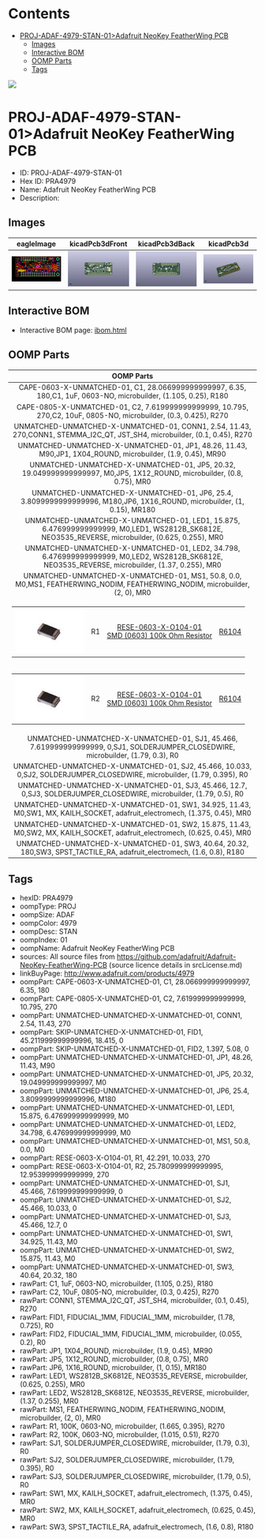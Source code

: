 



Contents
========

* [PROJ-ADAF-4979-STAN-01>Adafruit NeoKey FeatherWing PCB](#proj-adaf-4979-stan-01adafruit-neokey-featherwing-pcb)
	* [Images](#images)
	* [Interactive BOM](#interactive-bom)
	* [OOMP Parts](#oomp-parts)
	* [Tags](#tags)
  
![][im]
# PROJ-ADAF-4979-STAN-01>Adafruit NeoKey FeatherWing PCB

- ID: PROJ-ADAF-4979-STAN-01
- Hex ID: PRA4979
- Name: Adafruit NeoKey FeatherWing PCB
- Description: 

## Images
  
  

|eagleImage|kicadPcb3dFront|kicadPcb3dBack|kicadPcb3d|
| :---: | :---: | :---: | :---: |
|[![eagleImage](eagleImage_140.png)](eagleImage_600.png)|[![kicadPcb3dFront](kicadPcb3dFront_140.png)](kicadPcb3dFront_600.png)|[![kicadPcb3dBack](kicadPcb3dBack_140.png)](kicadPcb3dBack_600.png)|[![kicadPcb3d](kicadPcb3d_140.png)](kicadPcb3d_600.png)|

## Interactive BOM

- Interactive BOM page: [ibom.html](kicad/bom/ibom.html)

## OOMP Parts
  

|OOMP Parts|
| :---: |
|CAPE-0603-X-UNMATCHED-01, C1, 28.066999999999997, 6.35, 180,C1, 1uF, 0603-NO, microbuilder, (1.105, 0.25), R180|
|CAPE-0805-X-UNMATCHED-01, C2, 7.619999999999999, 10.795, 270,C2, 10uF, 0805-NO, microbuilder, (0.3, 0.425), R270|
|UNMATCHED-UNMATCHED-X-UNMATCHED-01, CONN1, 2.54, 11.43, 270,CONN1, STEMMA_I2C_QT, JST_SH4, microbuilder, (0.1, 0.45), R270|
|UNMATCHED-UNMATCHED-X-UNMATCHED-01, JP1, 48.26, 11.43, M90,JP1, 1X04_ROUND, microbuilder, (1.9, 0.45), MR90|
|UNMATCHED-UNMATCHED-X-UNMATCHED-01, JP5, 20.32, 19.049999999999997, M0,JP5, 1X12_ROUND, microbuilder, (0.8, 0.75), MR0|
|UNMATCHED-UNMATCHED-X-UNMATCHED-01, JP6, 25.4, 3.8099999999999996, M180,JP6, 1X16_ROUND, microbuilder, (1, 0.15), MR180|
|UNMATCHED-UNMATCHED-X-UNMATCHED-01, LED1, 15.875, 6.476999999999999, M0,LED1, WS2812B_SK6812E, NEO3535_REVERSE, microbuilder, (0.625, 0.255), MR0|
|UNMATCHED-UNMATCHED-X-UNMATCHED-01, LED2, 34.798, 6.476999999999999, M0,LED2, WS2812B_SK6812E, NEO3535_REVERSE, microbuilder, (1.37, 0.255), MR0|
|UNMATCHED-UNMATCHED-X-UNMATCHED-01, MS1, 50.8, 0.0, M0,MS1, FEATHERWING_NODIM, FEATHERWING_NODIM, microbuilder, (2, 0), MR0|
|<table><tr><td>![RESE-0603-X-O104-01](https://raw.githubusercontent.com/oomlout/oomlout_OOMP_parts/main/RESE-0603-X-O104-01/image_140.jpg)</td><td> R1</td><td>[RESE-0603-X-O104-01<br>SMD (0603) 100k Ohm Resistor](https://github.com/oomlout/oomlout_OOMP_parts/tree/main/RESE-0603-X-O104-01/)</td><td>[R6104](https://github.com/oomlout/oomlout_OOMP_parts/tree/main/RESE-0603-X-O104-01/)</td></tr></table>|
|<table><tr><td>![RESE-0603-X-O104-01](https://raw.githubusercontent.com/oomlout/oomlout_OOMP_parts/main/RESE-0603-X-O104-01/image_140.jpg)</td><td> R2</td><td>[RESE-0603-X-O104-01<br>SMD (0603) 100k Ohm Resistor](https://github.com/oomlout/oomlout_OOMP_parts/tree/main/RESE-0603-X-O104-01/)</td><td>[R6104](https://github.com/oomlout/oomlout_OOMP_parts/tree/main/RESE-0603-X-O104-01/)</td></tr></table>|
|UNMATCHED-UNMATCHED-X-UNMATCHED-01, SJ1, 45.466, 7.619999999999999, 0,SJ1, SOLDERJUMPER_CLOSEDWIRE, microbuilder, (1.79, 0.3), R0|
|UNMATCHED-UNMATCHED-X-UNMATCHED-01, SJ2, 45.466, 10.033, 0,SJ2, SOLDERJUMPER_CLOSEDWIRE, microbuilder, (1.79, 0.395), R0|
|UNMATCHED-UNMATCHED-X-UNMATCHED-01, SJ3, 45.466, 12.7, 0,SJ3, SOLDERJUMPER_CLOSEDWIRE, microbuilder, (1.79, 0.5), R0|
|UNMATCHED-UNMATCHED-X-UNMATCHED-01, SW1, 34.925, 11.43, M0,SW1, MX, KAILH_SOCKET, adafruit_electromech, (1.375, 0.45), MR0|
|UNMATCHED-UNMATCHED-X-UNMATCHED-01, SW2, 15.875, 11.43, M0,SW2, MX, KAILH_SOCKET, adafruit_electromech, (0.625, 0.45), MR0|
|UNMATCHED-UNMATCHED-X-UNMATCHED-01, SW3, 40.64, 20.32, 180,SW3, SPST_TACTILE_RA, adafruit_electromech, (1.6, 0.8), R180|

## Tags

- hexID: PRA4979
- oompType: PROJ
- oompSize: ADAF
- oompColor: 4979
- oompDesc: STAN
- oompIndex: 01
- oompName: Adafruit NeoKey FeatherWing PCB
- sources: All source files from https://github.com/adafruit/Adafruit-NeoKey-FeatherWing-PCB (source licence details in srcLicense.md)
- linkBuyPage: http://www.adafruit.com/products/4979
- oompPart: CAPE-0603-X-UNMATCHED-01, C1, 28.066999999999997, 6.35, 180
- oompPart: CAPE-0805-X-UNMATCHED-01, C2, 7.619999999999999, 10.795, 270
- oompPart: UNMATCHED-UNMATCHED-X-UNMATCHED-01, CONN1, 2.54, 11.43, 270
- oompPart: SKIP-UNMATCHED-X-UNMATCHED-01, FID1, 45.211999999999996, 18.415, 0
- oompPart: SKIP-UNMATCHED-X-UNMATCHED-01, FID2, 1.397, 5.08, 0
- oompPart: UNMATCHED-UNMATCHED-X-UNMATCHED-01, JP1, 48.26, 11.43, M90
- oompPart: UNMATCHED-UNMATCHED-X-UNMATCHED-01, JP5, 20.32, 19.049999999999997, M0
- oompPart: UNMATCHED-UNMATCHED-X-UNMATCHED-01, JP6, 25.4, 3.8099999999999996, M180
- oompPart: UNMATCHED-UNMATCHED-X-UNMATCHED-01, LED1, 15.875, 6.476999999999999, M0
- oompPart: UNMATCHED-UNMATCHED-X-UNMATCHED-01, LED2, 34.798, 6.476999999999999, M0
- oompPart: UNMATCHED-UNMATCHED-X-UNMATCHED-01, MS1, 50.8, 0.0, M0
- oompPart: RESE-0603-X-O104-01, R1, 42.291, 10.033, 270
- oompPart: RESE-0603-X-O104-01, R2, 25.780999999999995, 12.953999999999999, 270
- oompPart: UNMATCHED-UNMATCHED-X-UNMATCHED-01, SJ1, 45.466, 7.619999999999999, 0
- oompPart: UNMATCHED-UNMATCHED-X-UNMATCHED-01, SJ2, 45.466, 10.033, 0
- oompPart: UNMATCHED-UNMATCHED-X-UNMATCHED-01, SJ3, 45.466, 12.7, 0
- oompPart: UNMATCHED-UNMATCHED-X-UNMATCHED-01, SW1, 34.925, 11.43, M0
- oompPart: UNMATCHED-UNMATCHED-X-UNMATCHED-01, SW2, 15.875, 11.43, M0
- oompPart: UNMATCHED-UNMATCHED-X-UNMATCHED-01, SW3, 40.64, 20.32, 180
- rawPart: C1, 1uF, 0603-NO, microbuilder, (1.105, 0.25), R180
- rawPart: C2, 10uF, 0805-NO, microbuilder, (0.3, 0.425), R270
- rawPart: CONN1, STEMMA_I2C_QT, JST_SH4, microbuilder, (0.1, 0.45), R270
- rawPart: FID1, FIDUCIAL_1MM, FIDUCIAL_1MM, microbuilder, (1.78, 0.725), R0
- rawPart: FID2, FIDUCIAL_1MM, FIDUCIAL_1MM, microbuilder, (0.055, 0.2), R0
- rawPart: JP1, 1X04_ROUND, microbuilder, (1.9, 0.45), MR90
- rawPart: JP5, 1X12_ROUND, microbuilder, (0.8, 0.75), MR0
- rawPart: JP6, 1X16_ROUND, microbuilder, (1, 0.15), MR180
- rawPart: LED1, WS2812B_SK6812E, NEO3535_REVERSE, microbuilder, (0.625, 0.255), MR0
- rawPart: LED2, WS2812B_SK6812E, NEO3535_REVERSE, microbuilder, (1.37, 0.255), MR0
- rawPart: MS1, FEATHERWING_NODIM, FEATHERWING_NODIM, microbuilder, (2, 0), MR0
- rawPart: R1, 100K, 0603-NO, microbuilder, (1.665, 0.395), R270
- rawPart: R2, 100K, 0603-NO, microbuilder, (1.015, 0.51), R270
- rawPart: SJ1, SOLDERJUMPER_CLOSEDWIRE, microbuilder, (1.79, 0.3), R0
- rawPart: SJ2, SOLDERJUMPER_CLOSEDWIRE, microbuilder, (1.79, 0.395), R0
- rawPart: SJ3, SOLDERJUMPER_CLOSEDWIRE, microbuilder, (1.79, 0.5), R0
- rawPart: SW1, MX, KAILH_SOCKET, adafruit_electromech, (1.375, 0.45), MR0
- rawPart: SW2, MX, KAILH_SOCKET, adafruit_electromech, (0.625, 0.45), MR0
- rawPart: SW3, SPST_TACTILE_RA, adafruit_electromech, (1.6, 0.8), R180



[im]: kicadPcb3d_450.png
